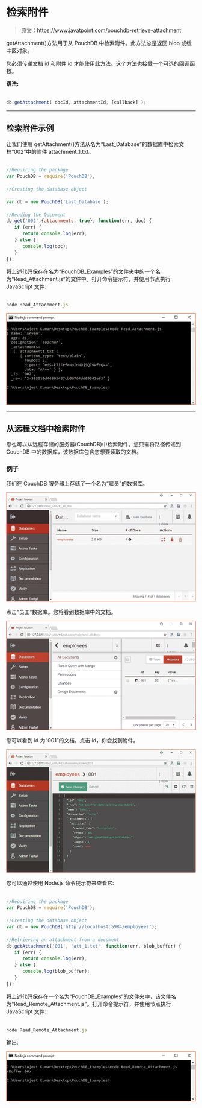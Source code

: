 # 检索附件

> 原文：<https://www.javatpoint.com/pouchdb-retrieve-attachment>

getAttachment()方法用于从 PouchDB 中检索附件。此方法总是返回 blob 或缓冲区对象。

您必须传递文档 id 和附件 id 才能使用此方法。这个方法也接受一个可选的回调函数。

**语法:**

```js

db.getAttachment( docId, attachmentId, [callback] ); 

```

* * *

## 检索附件示例

让我们使用 getAttachment()方法从名为“Last_Database”的数据库中检索文档“002”中的附件 attachment_1.txt。

```js

//Requiring the package 
var PouchDB = require('PouchDB');

//Creating the database object 

var db = new PouchDB('Last_Database');

//Reading the Document 
db.get('002',{attachments: true}, function(err, doc) { 
   if (err) { 
      return console.log(err); 
   } else { 
      console.log(doc); 
   } 
});

```

将上述代码保存在名为“PouchDB_Examples”的文件夹中的一个名为“Read_Attachment.js”的文件中。打开命令提示符，并使用节点执行 JavaScript 文件:

```js

node Read_Attachment.js

```

![PouchDB Retrieve attachent 1](img/2ef840b148bbc8ee0254a73dfabd7369.png)

* * *

## 从远程文档中检索附件

您也可以从远程存储的服务器(CouchDB)中检索附件。您只需将路径传递到 CouchDB 中的数据库，该数据库包含您想要读取的文档。

### 例子

我们在 CouchDB 服务器上存储了一个名为“雇员”的数据库。

![PouchDB Retrieve attachent 2](img/51dfbdc1e29974631017831b3b83254d.png)

点击“员工”数据库。您将看到数据库中的文档。

![PouchDB Retrieve attachent 3](img/29818ee0997a2c58ad9d035e648b8268.png)

您可以看到 id 为“001”的文档。点击 id，你会找到附件。

![PouchDB Retrieve attachent 4](img/aa06edb45e5081a375e3604440faa0f8.png)

您可以通过使用 Node.js 命令提示符来查看它:

```js

//Requiring the package 
var PouchDB = require('PouchDB');

//Creating the database object 
var db = new PouchDB('http://localhost:5984/employees');

//Retrieving an attachment from a document 
db.getAttachment('001', 'att_1.txt', function(err, blob_buffer) { 
   if (err) { 
      return console.log(err); 
   } else { 
      console.log(blob_buffer); 
   } 
});

```

将上述代码保存在一个名为“PouchDB_Examples”的文件夹中，该文件名为“Read_Remote_Attachment.js”。打开命令提示符，并使用节点执行 JavaScript 文件:

```js

node Read_Remote_Attachment.js

```

输出:

![PouchDB Retrieve attachent 5](img/9c4f80fcfce07f15fff853e5752b750e.png)